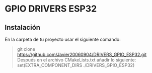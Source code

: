 # GPIO DRIVERS ESP32

## Instalación
En la carpeta de tu proyecto usar el siguiente comando:
> git clone https://github.com/Javier20060904/DRIVERS_GPIO_ESP32.git
Después en el archivo CMakeLists.txt añadir lo siguiente:
> set(EXTRA_COMPONENT_DIRS ./DRIVERS_GPIO_ESP32)
